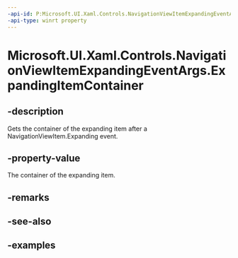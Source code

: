 ```yaml
---
-api-id: P:Microsoft.UI.Xaml.Controls.NavigationViewItemExpandingEventArgs.ExpandingItemContainer
-api-type: winrt property
---
```


# Microsoft.UI.Xaml.Controls.NavigationViewItemExpandingEventArgs.ExpandingItemContainer

<!--
public Microsoft.UI.Xaml.Controls.NavigationViewItemBase ExpandingItemContainer { get; }
-->


## -description
Gets the container of the expanding item after a NavigationViewItem.Expanding event.

## -property-value
The container of the expanding item.

## -remarks

## -see-also

## -examples



